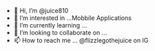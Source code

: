 - 👋 Hi, I’m @juice810
- 👀 I’m interested in ...Mobbile Applications
- 🌱 I’m currently learning ... 
- 💞️ I’m looking to collaborate on ...
- 📫 How to reach me ... @flizzlegothejuice on IG

<!---
juice810/juice810 is a ✨ special ✨ repository because its `README.md` (this file) appears on your GitHub profile.
You can click the Preview link to take a look at your changes.
--->
